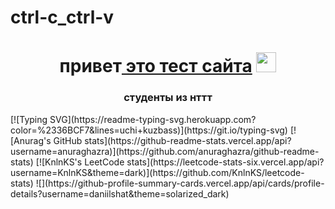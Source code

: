 # ctrl-c_ctrl-v
<h1 align="center">привет<a href="https://dima455689.github.io/ctrl-c_ctrl-v//" target="_blank"> это тест сайта</a> 
<img src="https://dima455689.github.io/ctrl-c_ctrl-v/" height="32"/></h1>
<h3 align="center">студенты из нттт</h3>
 <!---Пример кода-->
[![Typing SVG](https://readme-typing-svg.herokuapp.com?color=%2336BCF7&lines=uchi+kuzbass)](https://git.io/typing-svg)
[![Anurag's GitHub stats](https://github-readme-stats.vercel.app/api?username=anuraghazra)](https://github.com/anuraghazra/github-readme-stats)
[![KnlnKS's LeetCode stats](https://leetcode-stats-six.vercel.app/api?username=KnlnKS&theme=dark)](https://github.com/KnlnKS/leetcode-stats)
![](https://github-profile-summary-cards.vercel.app/api/cards/profile-details?username=daniilshat&theme=solarized_dark)
